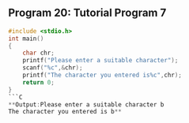 ## Program 20: Tutorial Program 7
```C
#include <stdio.h>
int main()
{
    char chr;
    printf("Please enter a suitable character");
    scanf("%c",&chr);
    printf("The character you entered is%c",chr);
    return 0;
}
```C
**Output:Please enter a suitable character b
The character you entered is b**
